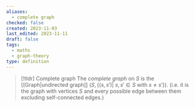 ```yaml
---
aliases:
  - complete graph
checked: false
created: 2023-11-03
last_edited: 2023-11-11
draft: false
tags:
  - maths
  - graph-theory
type: definition
---
```

>[!tldr] Complete graph
>The *complete graph* on $S$ is the [[Graph|undirected graph]] $(S, \{(s,s') \vert \ s, s' \in S \mbox{ with } s \not = s'\})$. (i.e. it is the graph with vertices $S$ and every possible edge between them excluding self-connected edges.)

